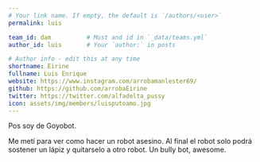 ```yaml
---
# Your link name. If empty, the default is `/authors/<user>`
permalink: luis

team_id: dam          # Must and id in `_data/teams.yml`
author_id: luis       # Your `author:` in posts

# Author info - edit this at any time
shortname: Eirine
fullname: Luis Enrique
website: https://www.instagram.com/arrobamanlester69/
github: https://github.com/arrobaEirine
twitter: https://twitter.com/alfadelta_pussy
icon: assets/img/members/luisputoamo.jpg
---
```


Pos soy de Goyobot.
  
Me metí para ver como hacer un robot asesino.
Al final el robot solo podrá sostener un lápiz y quitarselo a otro robot.
Un bully bot, awesome.
